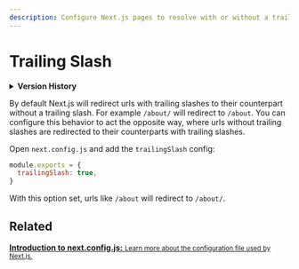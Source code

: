 ```yaml
---
description: Configure Next.js pages to resolve with or without a trailing slash.
---
```


# Trailing Slash

<details>
  <summary><b>Version History</b></summary>

| Version  | Changes               |
| -------- | --------------------- |
| `v9.5.0` | Trailing Slash added. |

</details>

By default Next.js will redirect urls with trailing slashes to their counterpart without a trailing slash. For example `/about/` will redirect to `/about`. You can configure this behavior to act the opposite way, where urls without trailing slashes are redirected to their counterparts with trailing slashes.

Open `next.config.js` and add the `trailingSlash` config:

```js
module.exports = {
  trailingSlash: true,
}
```

With this option set, urls like `/about` will redirect to `/about/`.

## Related

<div class="card">
  <a href="/docs/api-reference/next.config.js/introduction.md">
    <b>Introduction to next.config.js:</b>
    <small>Learn more about the configuration file used by Next.js.</small>
  </a>
</div>
